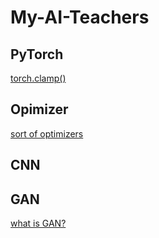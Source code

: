 # My-AI-Teachers

## PyTorch
[torch.clamp()](https://pytorch.org/docs/stable/generated/torch.clamp.html)

## Opimizer
[sort of optimizers](https://ganghee-lee.tistory.com/24)

## CNN

## GAN
[what is GAN?](https://dzone.com/articles/working-principles-of-generative-adversarial-netwo)
